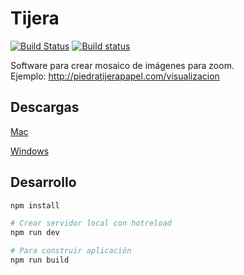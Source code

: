 # Tijera

[![Build Status](https://travis-ci.com/piedratijerapapel/tijera.svg?branch=master)](https://travis-ci.com/piedratijerapapel/tijera)
[![Build status](https://ci.appveyor.com/api/projects/status/dvymna62e1fm9f27?svg=true)](https://ci.appveyor.com/project/1cgonza/tijera)

Software para crear mosaico de imágenes para zoom.  
Ejemplo: http://piedratijerapapel.com/visualizacion

## Descargas

[Mac](https://github.com/piedratijerapapel/tijera/releases/download/0.0.1/Tijera-0.0.1.dmg)

[Windows](https://github.com/piedratijerapapel/tijera/releases/download/0.0.1/tijera-setup-0.0.1.exe)

## Desarrollo

```bash
npm install

# Crear servidor local con hotreload
npm run dev

# Para construir aplicación
npm run build

```
